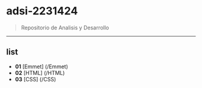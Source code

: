 # adsi-2231424
>Repositorio de Analisis y Desarrollo
---
## list 

- **01** [Emmet] (/Emmet)    
- **02** [HTML] (/HTML)
- **03** [CSS] (/CSS)
